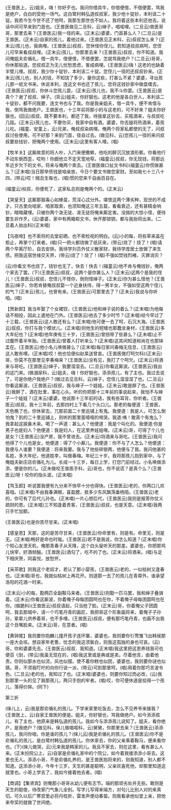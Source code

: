 <!-- { "loadSidebar": true } -->
(王兽医上，云)姐夫，嗨！你好歹也。我问你借具牛，你借便借，不借便罢，骂我是绝户，白白的受他一场气。这白鹭村韩弘道叔叔家，我少他十锭钞，本利该二十锭。我若今生今世不还了他呵，我那生那世也不如人。我将着这些本利还他去。说话中间可早来到门首也。(王兽医做见二旦科，云)婶子，唱喏哩。(二旦云)兽医哥哥，那里去来？(王兽医云)我一径的来。(正末云)婆婆，门首甚么人？(二旦云)是王兽医。(正末云)自家的孩儿，着他过来。(王兽医见正末科，云)叔叔怎么来？(正末云)孩儿也，我病哩。(王兽医云)叔叔，您休怪你侄儿。若知道叔叔病呵，您侄儿可早来看叔叔哩。(正末云)孩儿，你那里去来？(王兽医云)叔叔，你不知道。我问俺姐夫俞循礼，借一具牛。借便借，不借便罢，怎就骂我绝户？(二旦云)哥哥，你休那般道。您叔叔正为无儿忧愁思虑，害成病哩。(王兽医云)嗨！这老的也缺着半壁儿哩。叔叔，我少你十锭钞，本利该二十锭。您侄儿一径的还叔叔钞来。(正末云)孩儿也，别人的钱，不知饶了多少，量你这些，打甚么不紧？婆婆，寻出孩儿那一纸文书来。休说本利，连这文书也还了孩儿，您将这钱钞家中做盘缠去。(王兽医云)叔叔，你休斗您孩儿耍。(正末云)孩儿也，我不斗你耍。(王兽医云)是真个？谢了叔叔、婶子。(背云)姐夫，你好狠也。这老的他是各白世人，本利该二十锭钞，都不问我要，连文书也与了我。你是我亲姐夫，借一具牛，便不肯借与我，倒骂我做绝户。王兽医也，十三年前将那小的与这老的，可不好来？姐夫你好狠也。(回云)叔叔，既不要本利，都还了我，待我拿这钞去，买瓶酒来，与叔叔吃几瓯。(正末云)孩儿也，不要你买，我家中自有酒。婆婆，你去镟将热酒来，着孩儿吃。(福童、安童上，云)兄弟，俺叔叔染病哩。俺两个将家私都使的无了，问叔叔讨些使用，可不好那？来到门首，径自过去。(做见科，云)您孩儿一径的来问叔叔要些钱钞，把俺两个使用。(正末云)这里有客人哩。(唱)

【牧羊关】这厮故意的将人吵，入门来便撒赖，他吃的醉沉沉放浪形骸。你看他行不动东倒西歪，哎哟！你觑他立不定天宽地窄。(福童云)叔叔，你无现钱，将那远年近岁欠下的文书，将来与俺两个索去。(王兽医做口扯文书科)(福童云)你慌做甚么？(正末唱)当日那举债钱是咱亲放，今日个要文书做您家财。至如我七十三八十四，(带云)哎！贼丑生每也，(唱)惯的您来千自由百自在。

(福童云)权叔，你便死了，这家私总则是俺两个的。(正末云)

【哭皇天】这厮那狠毒心如蜂虿，荒淫心忒分外。堪恨这两个薄劣种，现世的不成才。只古里向咱家、咱家取索，也须知俺这三年五载，看看衰迈，还有甚精金响钞，暗暗藏埋。只被你两个泼无徒、泼无徒将俺来厮定害。没揣的大惊小怪，便待要生非作歹。(云)婆婆，家中有两箱柜文书，休开那锁钥，都与我抬将出来。(二旦着人抬出科)(正末唱)

【乌夜啼】也不索将的去堂前晒，也不索检视的明白。(云)小的每，将些草来盖在柜止，再掌个灯来者。(唱)只一把火都烧做了纸灰来，(带云)烧了！烧了！(唱)请两个早离厅阶，自去安排。我待学刘员外仗义散家财，我待学庞居士放做了来生债。把我这宿世缘交天界，(带云)烧了！烧了！(唱)不强如焚钱烈楮，灭罪消灾？

(云)你看文书也烧了，钱钞也无了，快去！快去！(福童云)他不肯与俺钱钞，俺两个家去了罢。(下)(王兽医云)叔叔，这两个是你甚么人？(正末云)这两个是我的侄儿！(王兽医云)叔叔，您侄儿不怪你，倒则怪婶子。(正末云)你为甚么怪他？(王兽医云)婶子，你若肯替俺叔叔娶一个近身扶侍，得一男半女，不强如受这两个侄儿的气？(正末云)孩儿，也曾有来。(王兽医云)可那里去了？(正未云)我说与你听咱。(唱)

【贺新郎】我当年娶了个女裙钗，(王兽医云)他和婶子说的着么？(正末唱)为他每话不相投，因此上遣他在门外。(王兽医云)他去了多少时节？(正末唱)经今早过了十三载，(王兽医云)这人敢还有么？(正末唱)他可便一去了呵，石沉大海。(王兽医云)叔叔，你打与我个模状儿。(正末唱)则他生的短矮也那蠢坌身材，(王兽医云)多大年纪也？(正末唱)他年庚有三十岁，(王兽医云)曾拐带了些甚么？(正未唱)止不过腹怀着半年胎。(王兽医云)曾着人打听来么？(正末唱)这其间知道和尚在也那钵盂在。(王兽医云)他小名儿唤做甚么？(正末唱)每日家问春梅无信息，(王兽医云)这人敢有哩。(正末唱)哎！他也恰便似赵杲送曾哀。(王兽医做打呵欠科)(正末云)哥，你莫不在那里见李春梅来？(王兽医云)没有见，我打了个呵欠。(正末云)将酒来与哥吃。(王兽医云)婶子，我要湿湿去。(二旦云)你看这厮波。(王兽医云)我出的这门来。(做溺尿科，云)姐夫，嗨！你好狠也，添添孩儿，有了主也。我过去说了，可是你绝户我绝户？(做过去见旦科，云)婶子，您侄儿湿湿湿了也。(二旦云)你看这厮波。(王兽医云)叔叔，我与婶子一个娃娃。(正末云)敢是醉了也。(王兽医云)我醉了，酒在肚里，事在心头。听的你把那十三年前的事说起来，我怕不与婶子一个娃娃？(正末云)婆婆，他说那十三年前的话，我有些耳背，你听者。(王兽医云)叔叔，我十三年前，去那四村上下看几个头口儿。那老的每便道：王兽医，天色晚了也，你休家去，兀那前面二十里巡铺上有鬼。我便道：我是人，可怎么倒怕鬼？到的二十里巡铺上，则听的那里面噎噎的啼哭。我道:咦！敢真个有鬼么？我拿起这捩鼻木来。喝了一声道：甚么人？他便道：我是个叫化的。我便道:你是男子也是妇人？他便道：我是妇人，在这里养娃娃哩。(正末云)哥，可得了个儿也是女？(王兽医云)没产房，我不曾进去。(正末云)将酒来与哥吃。(王兽医云)我问他得了个儿也是女，他便道：得了个小厮儿。我便道：你不与了人怎么？他便道：我便与人谁要？我便道：将来我要。我与了他些碎银两，他便与了我。我问他甚的名姓，多大年纪，他道姓李，叫做春梅。年纪三十岁。我将那孩儿抱到家中，与了俺姐夫新庄店俞循礼为儿。长成一十三岁，每日上学，打您门前经过。小名唤做添添，便是你的儿。(正未做咬王兽医手科，云)哥也，你不说谎？是真个么？(王兽医云)呀！咬你的指头波。(正末唱)

【骂玉郎】听说罢我便有九分来不快早十分也得快。(王兽医云)老的，你两口儿欢喜咱。(正末唱)不由我春满眼，喜盈腮，抵多少东风飘荡垂杨陌。(王兽医云)老的，你可有了后代儿孙也。(正末唱)一片心想后代，(王兽医云)我则是报答你仗义疏财的恩。(正末唱)三不知逢着贵客，(王兽医云)叔叔，也是天意。(正末唱)我两只手忙加额。

(王兽医云)也是你苦尽甘来。(正末唱)

【感皇恩】天那，这的是苦尽甘来，(王兽医云)你命里有，则是有。命里无，则是无。(正末唱)畅好是命也时哉。(王兽医云)若不是我说，你怎么知道？(正末唱)你个知心友泄天机，俺那青春子从天降，这个白头叟听天的那差。婆婆也，你把那鸡儿快宰，好酒频酾。(王兽医云)酒勾了，吃不的了也。(正末云)将酒来。(唱)与足下相庆贺，同喜悦，放愁怀。

【采茶歌】则我这个老奴才，若认了那小婴孩，(王兽医云)老的，一似枯树又逢春也。(正末唱)哥也，我就似枯树上再花开。则道那一去了的孩儿在青霄外，谁承望洛阳的花酒一时来。

(正末云)小的每，勩两匹全副鞍马来者。(王兽医云)则勩一匹马罢，我和婶子叠骑着。(正末云)你看这厮波，你着俺子母每团圆呵也在你，不着俺子母每团圆呵也在你。(做跪科)(王兽医云)叔叔请起，只当抢了脸。(正末云)哥，你着俺父子团圆呵，我去那城中，请一个巧笔丹青的画匠，我把哥这个形象画将来，着俺子子孙孙，辈辈儿供养着哥，也不多哩。(王兽医云)叔叔，便有那巧笔丹青，也画不出我这个丑嘴脸来。(正末云)哥，在意者。(唱)

【黄钟尾】我则要你抱麟儿撞开孩子连环寨，婆婆也，我则要你引莺雏飞出韩侯那一座大会垓。想自家年老惫，忧念的我这须鬓白，则我这孤独的身也可哀。(云)哥，你和婆婆先去。(王兽医云)叔叔．我知道。(正末唱)我这里把这恩养钱我可也便百刂划，(带云)我虽无现在的，(唱)我这里或是典或是卖。尽着他言，由着他责。你则似那水也似流，风也似摆。使不着你糕也似团，婆婆也，我则要你谜也似猜。哥，不须我叮咛的向你行说一派，(带云)可到那里呵，(唱)用着你那巧言波令色。(二旦云)老的也，我知过了也。(正末唱)婆婆也，则要你知过而必改，(云)我到那里一头的见了我那孩儿，两只手抱的牢者。(唱)哎，你可便休道是拾得一个孩儿，落得价摔。(同下)


第三折

(俫儿上，云)我是那俞循礼的孩儿。下学来家里吃饭去，怎么不见养爷来接我？(王兽医上，云)自家王兽医的便是。姐夫，你好狠也，骂我做绝户。如今添添孩儿，有了主也，他原来是韩弘道的孩儿。我如今与添添孩儿说知了。姐夫，看你绝户，是我绝户？(做见科，俫儿做唱喏科，云)舅舅，你那里去来？(王兽医云)添添孩儿，我问你咱，你是谁的孩儿？(俫儿云)我是俞循礼的孩儿。(王兽医云)你不是俞循礼的孩儿，是白鹭村韩弘道的孩儿。你休家去，你的父亲乘着鞍马，便来看你也。(下)(俫儿做哭，云)元来我是韩家的儿。我且不家去，则在这里，看有甚么人来。(正末扮院公上，云)自家是俞循礼家中的个院公，如今着我接添添小哥去。这里也无人。添添小哥，不是俞循礼养的，是王兽医抱将来的，则我知道，别人都不知道。这添添小哥，今年十三岁，天生的甚是聪明，父亲欢喜死他，却那里知道这就里也。小哥上学去了，我如今接着他去者。(唱)

【商调】【集贤宾】则俺那小哥哥从幼儿便有志节。端的那顽劣处并无些。敢则是天生的聪俊，待改家门气象儿全别。写字儿写得来端方，对句儿比别人对的来真切。可久以后广寒宫里必将丹桂折，雷发声便动春蛰。则我看承他似堂上亲，把他来夸奖的就做了世间绝。

